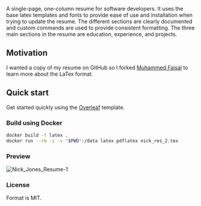 A single-page, one-column resume for software developers. It uses the base latex templates and fonts to provide ease of use and installation when trying to update the resume. The different sections are clearly documented and custom commands are used to provide consistent formatting. The three main sections in the resume are education, experience, and projects.

## Motivation

I wanted a copy of my resume on GitHub so I forked [Muhammed Faisal](https://github.com/MuhammadMoinFaisal/resume) to learn more about the LaTex format.

## Quick start

Get started quickly using the [Overleaf](https://www.overleaf.com/latex/templates/tagged/cv) template.

### Build using Docker

```sh
docker build -t latex .
docker run --rm -i -v "$PWD":/data latex pdflatex nick_res_2.tex
```

### Preview
![Nick_Jones_Resume-1](https://github.com/user-attachments/assets/190fbe62-48b4-42a2-9aab-dfa47ce677db)

### License

Format is MIT.

